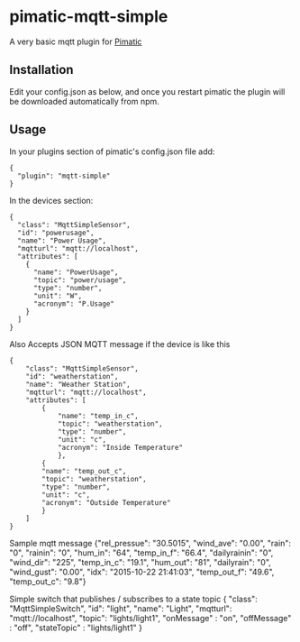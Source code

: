 pimatic-mqtt-simple
===================

A very basic mqtt plugin for [Pimatic](http://www.pimatic.org/)

Installation
------------
Edit your config.json as below, and once you restart pimatic the plugin will be downloaded automatically from npm.


Usage
-----
In your plugins section of pimatic's config.json file add:

    {
      "plugin": "mqtt-simple"
    }

In the devices section:

    {
      "class": "MqttSimpleSensor",
      "id": "powerusage",
      "name": "Power Usage",
      "mqtturl": "mqtt://localhost",
      "attributes": [
        {
          "name": "PowerUsage",
          "topic": "power/usage",
          "type": "number",
          "unit": "W",
          "acronym": "P.Usage"
        }
      ]
    }
   
Also Accepts JSON MQTT message if the device is like this

    {
        "class": "MqttSimpleSensor",
        "id": "weatherstation",
        "name": "Weather Station",
        "mqtturl": "mqtt://localhost",
        "attributes": [
            {
                "name": "temp_in_c",
                "topic": "weatherstation",
                "type": "number",
                "unit": "c",
                "acronym": "Inside Temperature"
                },
            {
            "name": "temp_out_c",
            "topic": "weatherstation",
            "type": "number",
            "unit": "c",
            "acronym": "Outside Temperature"
            }
        ]
    }

Sample mqtt message
{"rel_pressue": "30.5015", "wind_ave": "0.00", "rain": "0", "rainin": "0", "hum_in": "64", "temp_in_f": "66.4", "dailyrainin": "0", "wind_dir": "225", "temp_in_c": "19.1", "hum_out": "81", "dailyrain": "0", "wind_gust": "0.00", "idx": "2015-10-22 21:41:03", "temp_out_f": "49.6", "temp_out_c": "9.8"}

Simple switch that publishes / subscribes to a state topic
    {
      "class": "MqttSimpleSwitch",
      "id": "light",
      "name": "Light",
      "mqtturl": "mqtt://localhost",
      "topic": "lights/light1",
      "onMessage" : "on",
      "offMessage" : "off",
      "stateTopic" : "lights/light1"
    }


